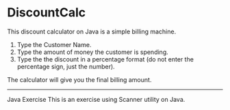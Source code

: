 # DiscountCalc

This discount calculator on Java is a simple billing machine.
1) Type the Customer Name.
2) Type the amount of money the customer is spending.
3) Type the the discount in a percentage format (do not enter the percentage sign, just the number).

The calculator will give you the final billing amount.
__________________________________________
Java Exercise
This is an exercise using Scanner utility on Java.
